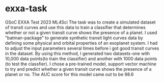 # exxa-task
GSoC EXXA Test 2023 ML4Sci
The task was to create a simulated dataset of transit curves and use this data to train a classifier that determines whether or not a given transit curve shows the presence of a planet. 
I used "batman-package" to generate synthetic transit light curves data by defining some physical and orbital properties of an exoplanet system. I had to adjust the input parameters several times before i got good transit curves in the dataset.
By using this method, I generated two datasets-one with 10,000 data points(to train the classifier) and another with 1000 data points (to test the classfier).
I chose a pre-trained model, support vector machine to try and predict whether a given transit curve shows the presence of a planet or no.
The AUC score for this model came out to be 98.6 
